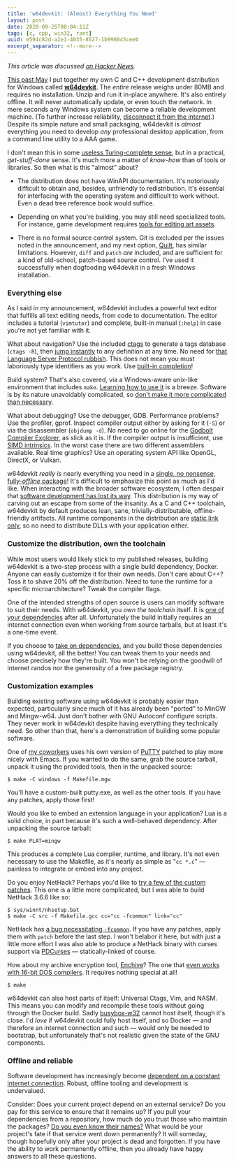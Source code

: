 ```yaml
---
title: 'w64devkit: (Almost) Everything You Need'
layout: post
date: 2020-09-25T00:04:11Z
tags: [c, cpp, win32, rant]
uuid: e594c82d-a2e1-4035-8527-1b998045ceeb
excerpt_separator: <!--more-->
---
```


*This article was discussed [on Hacker News][hn].*

[This past May][intro] I put together my own C and C++ development
distribution for Windows called [**w64devkit**][gh]. The *entire*
release weighs under 80MB and requires no installation. Unzip and run it
in-place anywhere. It's also entirely offline. It will never
automatically update, or even touch the network. In mere seconds any
Windows system can become a reliable development machine. (To further
increase reliability, [disconnect it from the internet][up].) Despite
its simple nature and small packaging, w64devkit is *almost* everything
you need to develop *any* professional desktop application, from a
command line utility to a AAA game.

<!--more-->

I don't mean this in some [useless Turing-complete sense][make], but in
a practical, *get-stuff-done* sense. It's much more a matter of
*know-how* than of tools or libraries. So then what is this "almost"
about?

* The distribution does not have WinAPI documentation. It's notoriously
  difficult to obtain and, besides, unfriendly to redistribution. It's
  essential for interfacing with the operating system and difficult to
  work without. Even a dead tree reference book would suffice.

* Depending on what you're building, you may still need specialized
  tools. For instance, game development requires [tools for editing art
  assets][3d].

* There is no formal source control system. Git is excluded per the
  issues noted in the announcement, and my next option, [Quilt][quilt],
  has similar limitations. However, `diff` and `patch` *are* included,
  and are sufficient for a kind of old-school, patch-based source
  control. I've used it successfully when dogfooding w64devkit in a
  fresh Windows installation.

### Everything else

As I said in my announcement, w64devkit includes a powerful text editor
that fulfills all text editing needs, from code to documentation. The
editor includes a tutorial (`vimtutor`) and complete, built-in manual
(`:help`) in case you're not yet familiar with it.

What about navigation? Use the included [ctags][ctags] to generate a
tags database (`ctags -R`), then [jump instantly][tags] to any
definition at any time. No need for [that Language Server Protocol
rubbish][lsp]. This does not mean you must laboriously type identifiers
as you work. Use [built-in completion][compl]!

Build system? That's also covered, via a Windows-aware unix-like
environment that includes `make`. [Learning how to use it][tut] is a
breeze. Software is by its nature unavoidably complicated, so [don't
make it more complicated than necessary][simple].

What about debugging? Use the debugger, GDB. Performance problems? Use
the profiler, gprof. Inspect compiler output either by asking for it
(`-S`) or via the disassembler (`objdump -d`). No need to go online for
the [Godbolt Compiler Explorer][gb], as slick as it is. If the compiler
output is insufficient, use [SIMD intrinsics][simd]. In the worst case
there are two different assemblers available. Real time graphics? Use an
operating system API like OpenGL, DirectX, or Vulkan.

w64devkit *really is* nearly everything you need in a [single, no
nonsense, fully-*offline* package][cm]! It's difficult to emphasize this
point as much as I'd like. When interacting with the broader software
ecosystem, I often despair that [software development has lost its
way][jb]. This distribution is my way of carving out an escape from some
of the insanity. As a C and C++ toolchain, w64devkit by default produces
lean, sane, trivially-distributable, offline-friendly artifacts. All
runtime components in the distribution are [static link only][static],
so no need to distribute DLLs with your application either.

### Customize the distribution, own the toolchain

While most users would likely stick to my published releases, building
w64devkit is a two-step process with a single build dependency, Docker.
Anyone can easily customize it for their own needs. Don't care about
C++? Toss it to shave 20% off the distribution. Need to tune the runtime
for a specific microarchitecture? Tweak the compiler flags.

One of the intended strengths of open source is users can modify
software to suit their needs. With w64devkit, you *own the toolchain*
itself. It is [one of your dependencies][deps] after all. Unfortunately
the build initially requires an internet connection even when working
from source tarballs, but at least it's a one-time event.

If you choose to [take on dependencies][stb], and you build those
dependencies using w64devkit, all the better! You can tweak them to your
needs and choose precisely how they're built. You won't be relying on
the goodwill of internet randos nor the generosity of a free package
registry.

### Customization examples

Building existing software using w64devkit is probably easier than
expected, particularly since much of it has already been "ported" to
MinGW and Mingw-w64. Just don't bother with GNU Autoconf configure
scripts. They never work in w64devkit despite having everything they
technically need. So other than that, here's a demonstration of building
some popular software.

One of [my coworkers][dan] uses his own version of [PuTTY][putty]
patched to play more nicely with Emacs. If you wanted to do the same,
grab the source tarball, unpack it using the provided tools, then in the
unpacked source:

    $ make -C windows -f Makefile.mgw

You'll have a custom-built putty.exe, as well as the other tools. If you
have any patches, apply those first!

Would you like to embed an extension language in your application? Lua
is a solid choice, in part because it's such a well-behaved dependency.
After unpacking the source tarball:

    $ make PLAT=mingw

This produces a complete Lua compiler, runtime, and library. It's not
even necessary to use the Makefile, as it's nearly as simple as "`cc
*.c`" — painless to integrate or embed into any project.

Do you enjoy NetHack? Perhaps you'd like to [try a few of the custom
patches][nhp]. This one is a little more complicated, but I was able to
build NetHack 3.6.6 like so:

    $ sys/winnt/nhsetup.bat
    $ make -C src -f Makefile.gcc cc="cc -fcommon" link="cc"

NetHack has [a bug necessitating `-fcommon`][fcommon]. If you have any
patches, apply them with `patch` before the last step. I won't belabor it
here, but with just a little more effort I was also able to produce a
NetHack binary with curses support via [PDCurses][pd] — statically-linked
of course.

How about my archive encryption tool, [Enchive][enchive]? The one that
[even works with 16-bit DOS compilers][dos]. It requires nothing special
at all!

    $ make

w64devkit can also host parts of itself: Universal Ctags, Vim, and NASM.
This means you can modify and recompile these tools without going
through the Docker build. Sadly [busybox-w32][bb] cannot host itself,
though it's close. I'd *love* if w64devkit could fully host itself, and
so Docker — and therefore an internet connection and such — would only
be needed to bootstrap, but unfortunately that's not realistic given the
state of the GNU components.

### Offline and reliable

Software development has increasingly become [dependent on a constant
internet connection][e]. Robust, offline tooling and development is
undervalued.

Consider: Does your current project depend on an external service? Do
you pay for this service to ensure that it remains up? If you pull your
dependencies from a repository, how much do you trust those who maintain
the packages? [Do you even know their names?][rel] What would be your
project's fate if that service went down permanently? It will someday,
though hopefully only after your project is dead and forgotten. If you
have the ability to work permanently offline, then you already have
happy answers to all these questions.


[3d]: https://www.blender.org/
[bb]: https://frippery.org/busybox/
[cm]: https://www.youtube.com/watch?v=W3ml7cO96F0&t=1h25m50s
[compl]: https://georgebrock.github.io/talks/vim-completion/
[ctags]: https://github.com/universal-ctags/ctags
[dan]: /blog/2016/09/02/
[deps]: https://research.swtch.com/deps
[dos]: /blog/2018/04/13/
[e]: https://deftly.net/posts/2017-06-01-measuring-the-weight-of-an-electron.html
[enchive]: https://github.com/skeeto/enchive
[fcommon]: https://wiki.gentoo.org/wiki/Gcc_10_porting_notes/fno_common
[gb]: https://godbolt.org/
[gh]: https://github.com/skeeto/w64devkit
[go]: /blog/2020/01/21/
[hn]: https://news.ycombinator.com/item?id=24586556
[intro]: /blog/2020/05/15/
[jb]: https://www.youtube.com/watch?v=ZSRHeXYDLko
[lsp]: https://old.reddit.com/r/vim/comments/b3yzq4/a_lsp_client_maintainers_view_of_the_lsp_protocol/
[lua]: https://www.lua.org/
[make]: /blog/2016/04/30/
[nhp]: https://bilious.alt.org/
[pd]: https://pdcurses.org/
[putty]: https://www.chiark.greenend.org.uk/~sgtatham/putty/
[quilt]: https://wiki.debian.org/UsingQuilt
[rel]: https://drewdevault.com/2020/02/06/Dependencies-and-maintainers.html
[simd]: /blog/2015/07/10/
[simple]: https://nullprogram.com/blog/2017/03/30/
[static]: https://drewdevault.com/dynlib
[stb]: https://github.com/nothings/stb
[tags]: http://vimdoc.sourceforge.net/htmldoc/tagsrch.html#tagsrch.txt
[tut]: /blog/2017/08/20/
[up]: https://jacquesmattheij.com/why-johnny-wont-upgrade/

